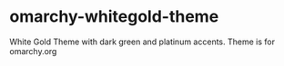 # omarchy-whitegold-theme
White Gold Theme with dark green and platinum accents. Theme is for omarchy.org

